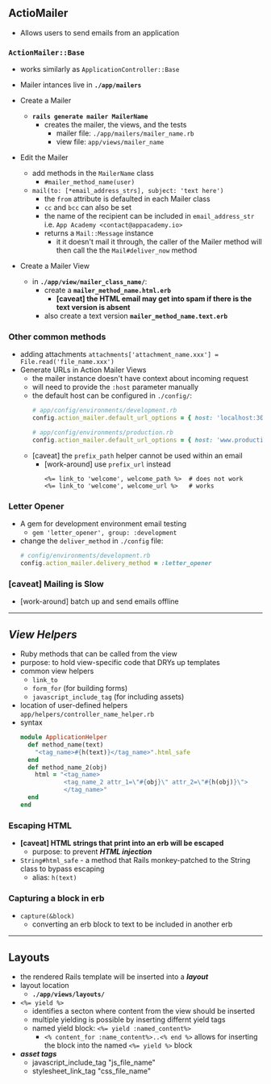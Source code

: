## ActioMailer
- Allows users to send emails from an application

### `ActionMailer::Base`
- works similarly as `ApplicationController::Base`
- Mailer intances live in **`./app/mailers`**

- Create a Mailer
  - **`rails generate mailer MailerName`**
    - creates the mailer, the views, and the tests
      - mailer file: `./app/mailers/mailer_name.rb`
      - view file: `app/views/mailer_name`
- Edit the Mailer
  - add methods in the `MailerName` class
    - `#mailer_method_name(user)`
  - `mail(to: [*email_address_strs], subject: 'text here')`
    - the `from` attribute is defaulted in each Mailer class
    - `cc` and `bcc` can also be set
    - the name of the recipient can be included in `email_address_str`
      i.e. `App Academy <contact@appacademy.io>`
    - returns a `Mail::Message` instance
      - it it doesn't mail it through, the caller of the Mailer method will then call the the `Mail#deliver_now` method
- Create a Mailer View
  - in **`./app/view/mailer_class_name/`**:
    - create a **`mailer_method_name.html.erb`**
      - **[caveat] the HTML email may get into spam if there is the text version is absent**
    - also create a text version **`mailer_method_name.text.erb`**

### Other common methods
- adding attachments
  `attachments['attachment_name.xxx'] = File.read('file_name.xxx')`
- Generate URLs in Action Mailer Views
  - the mailer instance doesn't have context about incoming request
  - will need to provide the `:host` parameter manually
  - the default host can be configured in `./config/`:
    ```ruby
    # app/config/environments/development.rb
    config.action_mailer.default_url_options = { host: 'localhost:3000' }

    # app/config/environments/production.rb
    config.action_mailer.default_url_options = { host: 'www.production-domain.com' }
    ```
  - [caveat] the `prefix_path` helper cannot be used within an email
    - [work-around] use `prefix_url` instead
      ```erb
      <%= link_to 'welcome', welcome_path %>  # does not work
      <%= link_to 'welcome', welcome_url %>   # works
      ```

### Letter Opener
- A gem for development environment email testing
  - `gem 'letter_opener', group: :development`
- change the `deliver_method` in `./config` file:
  ```ruby
  # config/environments/development.rb
  config.action_mailer.delivery_method = :letter_opener
  ```

### **[caveat] Mailing is Slow**
- [work-around] batch up and send emails offline
---
## ***View Helpers***
- Ruby methods that can be called from the view
- purpose: to hold view-specific code that DRYs up templates
- common view helpers
  - `link_to`
  - `form_for` (for building forms)
  - `javascript_include_tag` (for including assets)
- location of user-defined helpers
  `app/helpers/controller_name_helper.rb`
- syntax
  ```ruby
  module ApplicationHelper
    def method_name(text)
      "<tag_name>#{h(text)}</tag_name>".html_safe
    end
    def method_name_2(obj)
      html = "<tag_name>
              <tag_name_2 attr_1=\"#{obj}\" attr_2=\"#{h(obj)}\">
              </tag_name>"
    end
  end
  ```

### Escaping HTML
- **[caveat] HTML strings that print into an erb will be escaped**
  - purpose: to prevent ***HTML injection***
- `String#html_safe` - a method that Rails monkey-patched to the String class to bypass escaping
  - alias: `h(text)`

### Capturing a block in erb
  - `capture(&block)`
    - converting an erb block to text to be included in another erb

---
## Layouts
- the rendered Rails template will be inserted into a ***layout***
- layout location
  - **`./app/views/layouts/`**
- `<%= yield %>`
  - identifies a secton where content from the view should be inserted
  - multiple yielding is possible by inserting differnt yield tags
  - named yield block: `<%= yield :named_content%>`
    - `<% content_for :name_content%>..<% end %>` allows for inserting the block into the named `<%= yield %>` block
- ***asset tags***
  - javascript_include_tag "js_file_name"
  - stylesheet_link_tag "css_file_name"